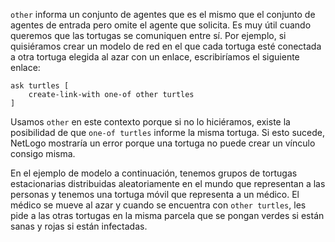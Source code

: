 ﻿`other` informa un conjunto de agentes que es el mismo que el conjunto de agentes de entrada pero omite el agente que solicita. Es muy útil cuando queremos que las tortugas se comuniquen entre sí. Por ejemplo, si quisiéramos crear un modelo de red en el que cada tortuga esté conectada a otra tortuga elegida al azar con un enlace, escribiríamos el siguiente enlace:



```
ask turtles [
	create-link-with one-of other turtles
]
```


Usamos `other` en este contexto porque si no lo hiciéramos, existe la posibilidad de que `one-of turtles` informe la misma tortuga. Si esto sucede, NetLogo mostraría un error porque una tortuga no puede crear un vínculo consigo misma.

En el ejemplo de modelo a continuación, tenemos grupos de tortugas estacionarias distribuidas aleatoriamente en el mundo que representan a las personas y tenemos una tortuga móvil que representa a un médico. El médico se mueve al azar y cuando se encuentra con `other turtles`, les pide a las otras tortugas en la misma parcela que se pongan verdes si están sanas y rojas si están infectadas.